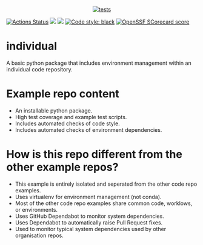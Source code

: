 
<div style="text-align: center;">

[![tests](https://github.com/cma-open/individual/actions/workflows/tests.yml/badge.svg?branch=main)](https://github.com/cma-open/individual/actions/workflows/tests.yml)


</div>

<p align="center">

<a href="https://github.com/cma-open/individual/actions"><img alt="Actions Status" src="https://github.com/cma-open/individual/workflows/tests/badge.svg?branch=main"></a>
<a href="https://app.codacy.com/gh/cma-open/individual/dashboard?utm_source=gh&utm_medium=referral&utm_content=&utm_campaign=Badge_grade"><img src="https://app.codacy.com/project/badge/Grade/a2b5099ac9b84aed8457e61fd85fe108"/></a>
<a href="https://app.codacy.com/gh/cma-open/individual/dashboard?utm_source=gh&utm_medium=referral&utm_content=&utm_campaign=Badge_coverage"><img src="https://app.codacy.com/project/badge/Coverage/a2b5099ac9b84aed8457e61fd85fe108"/></a>
<a href="https://github.com/psf/black"><img alt="Code style: black" src="https://img.shields.io/badge/code%20style-black-000000.svg"></a>
<a href="https://securityscorecards.dev/viewer/?uri=github.com/cma-open/individual"><img alt="OpenSSF SCorecard score" src="https://api.securityscorecards.dev/projects/github.com/cma-open/individual/badge"></a>

</p>  

# individual

A basic python package that includes environment management within an individual code repository.


# Example repo content

- An installable python package.
- High test coverage and example test scripts.
- Includes automated checks of code style.
- Includes automated checks of environment dependencies.

# How is this repo different from the other example repos?

- This example is entirely isolated and seperated from the other code repo examples.
- Uses virtualenv for environment management (not conda).
- Most of the other code repo examples share common code, worklows, or environments.
- Uses GitHub Dependabot to monitor system dependencies.
- Uses Dependabot to automatically raise Pull Request fixes.
- Used to monitor typical system dependencies used by other organisation repos.
